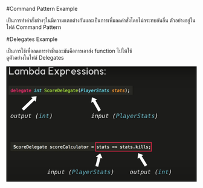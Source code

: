 ﻿#Command Pattern Example
<p>เป็นการทำคำสั่งต่างๆในมีความแตกต่างกันและเป็นการเพื่มลดคำสั่งโดยไม่กระทบอันอื่น
ตัวอย่างอยู่ในไฟล์ Command Pattern</p>

#Delegates Example
<p>เป็นการใช้เพื่อลดการทำซ้ำและมันคือการเอาส่ง function ไปให้ใช้<br>ดูตัวอย่างในไฟล์ Delegates</p>
<img src="Delegates%20and%20Events/Delegate lambda expression.png">

